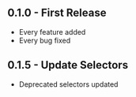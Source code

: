 ## 0.1.0 - First Release
* Every feature added
* Every bug fixed

## 0.1.5 - Update Selectors
* Deprecated selectors updated
